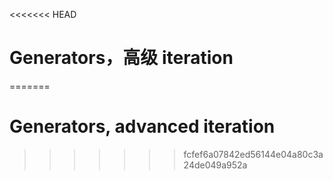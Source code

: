 
<<<<<<< HEAD
# Generators，高级 iteration
=======
# Generators, advanced iteration
>>>>>>> fcfef6a07842ed56144e04a80c3a24de049a952a
